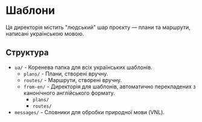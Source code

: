  # Шаблони

 Ця директорія містить "людський" шар проєкту — плани та маршрути, написані українською мовою.

 ## Структура

 - `ua/` - Коренева папка для всіх українських шаблонів.
   - `plans/` - Плани, створені вручну.
   - `routes/` - Маршрути, створені вручну.
   - `from-en/` - Директорія для шаблонів, автоматично перекладених з канонічного англійського формату.
     - `plans/`
     - `routes/`
 - `messages/` - Словники для обробки природної мови (VNL).
